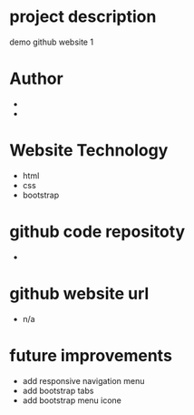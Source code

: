 # project description 
demo github website 1
# Author
- 
- 
# Website Technology 
- html 
- css 
- bootstrap 
# github code repositoty
- 
# github website url 
- n/a
# future improvements 
- add responsive navigation menu 
- add bootstrap tabs 
- add bootstrap menu icone